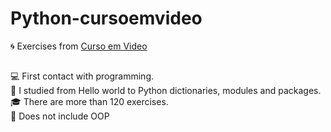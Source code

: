 # Python-cursoemvideo
:cyclone: Exercises from [Curso em Video](cursoemvideo.com)
##
:computer: First contact with programming.  
:pencil: I studied from Hello world to Python dictionaries, modules and packages.  
:mortar_board: There are more than 120 exercises.  
:rotating_light: Does not include OOP
